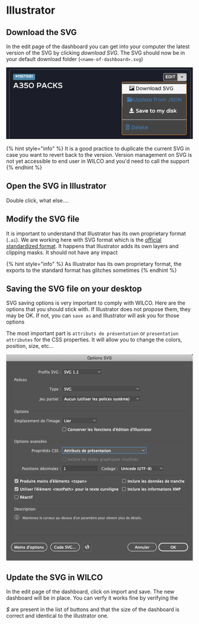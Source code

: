 # Illustrator

## Download the SVG

In the edit page of the dashboard you can get into your computer the latest version of the SVG by clicking _download SVG._ The SVG should now be in your default download folder \(`<name-of-dashboard>.svg`\)

![](../../.gitbook/assets/image%20%2811%29.png)

{% hint style="info" %}
It is a good practice to duplicate the current SVG in case you want to revert back to the version. Version management on SVG is not yet accessible to end user in WILCO and you'd need to call the support
{% endhint %}

## Open the SVG in Illustrator

Double click, what else....

## Modify the SVG file

It is important to understand that Illustrator has its own proprietary format \(`.ai`\). We are working here with SVG format which is the [official standardized format](https://www.w3.org/TR/SVG2/). It happens that Illustrator adds its own layers and clipping masks. It should not have any impact

{% hint style="info" %}
As Illustrator has its own proprietary format, the exports to the standard format has glitches sometimes
{% endhint %}

## Saving the SVG file on your desktop

SVG saving options is very important to comply with WILCO. Here are the options that you should stick with. If Illustrator does not propose them, they may be OK. If not, you can `save as` and Illustrator will ask you for those options

The most important part is `attributs de présentation` or `presentation attributes` for the CSS properties. It will allow you to change the colors, position, size, etc...

![](../../.gitbook/assets/image%20%2810%29.png)

## Update the SVG in WILCO

In the edit page of the dashboard, click on import and save. The new dashboard will be in place. You can verfy it works fine by verifying the 

_$_ are present in the list of buttons and that the size of the dashboard is correct and identical to the illustrator one.

